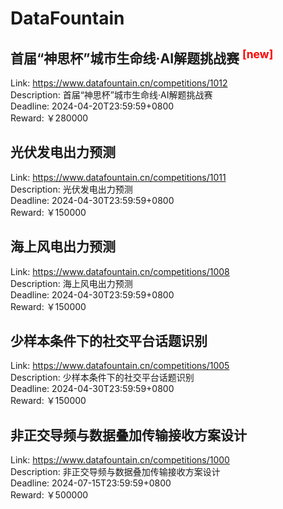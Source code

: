 # DataFountain



## 首届“神思杯”城市生命线·AI解题挑战赛 <sup style="color:red">[new]<sup>  

Link: https://www.datafountain.cn/competitions/1012  
Description: 首届“神思杯”城市生命线·AI解题挑战赛  
Deadline: 2024-04-20T23:59:59+0800  
Reward: ￥280000  


## 光伏发电出力预测

Link: https://www.datafountain.cn/competitions/1011  
Description: 光伏发电出力预测  
Deadline: 2024-04-30T23:59:59+0800  
Reward: ￥150000  


## 海上风电出力预测

Link: https://www.datafountain.cn/competitions/1008  
Description: 海上风电出力预测  
Deadline: 2024-04-30T23:59:59+0800  
Reward: ￥150000  


## 少样本条件下的社交平台话题识别

Link: https://www.datafountain.cn/competitions/1005  
Description: 少样本条件下的社交平台话题识别  
Deadline: 2024-04-30T23:59:59+0800  
Reward: ￥150000  


## 非正交导频与数据叠加传输接收方案设计

Link: https://www.datafountain.cn/competitions/1000  
Description: 非正交导频与数据叠加传输接收方案设计  
Deadline: 2024-07-15T23:59:59+0800  
Reward: ￥500000  

